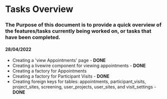 # Tasks Overview

### The Purpose of this document is to provide a quick overview of the features/tasks currently being worked on, or tasks that have been completed.

#### **28/04/2022**
- Creating a 'view Appointments' page - **DONE**
- Creating a livewire component for viewing appointments - **DONE**
- Creating a factory for Appointments
- Creating a factory for Participant Visits - **DONE**
- Creating foreign keys for tables: appointments, participant_visits, project_sites, screening, user_projects, user_sites, and visit_settings - **DONE**

